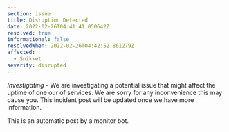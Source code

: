 ```yaml
---
section: issue
title: Disruption Detected
date: 2022-02-26T04:41:41.050642Z
resolved: true
informational: false
resolvedWhen: 2022-02-26T04:42:52.861279Z
affected:
  - Snikket
severity: disrupted
---
```

*Investigating* - We are investigating a potential issue that might affect the uptime of one our of services. We are sorry for any inconvenience this may cause you. This incident post will be updated once we have more information.

This is an automatic post by a monitor bot.
        